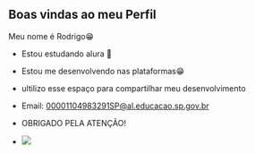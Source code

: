 ## Boas vindas ao meu Perfil

Meu nome é Rodrigo😁

- Estou estudando alura 🏫
- Estou me desenvolvendo nas plataformas😁
- ultilizo esse espaço para compartilhar meu desenvolvimento

- Email: 00001104983291SP@al.educacao.sp.gov.br

- OBRIGADO PELA ATENÇÃO!
- ![](https://media1.tenor.com/m/WfB2PNMXY6AAAAAC/manchester-united-cristiano-ronaldo.gif)
